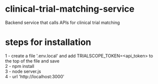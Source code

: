 # clinical-trial-matching-service
Backend service that calls APIs for clinical trial matching
# steps for installation
1 - create a file '.env.local' and add TRIALSCOPE_TOKEN=<api_token> to the top of the file and save   
2 - npm install  
3 - node server.js   
4 - url 'http://localhost:3000'   


